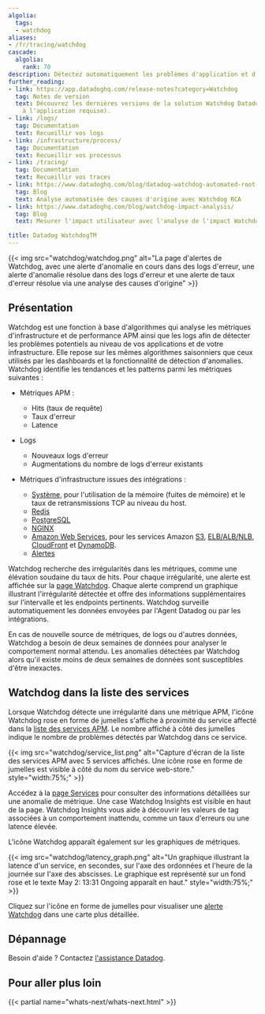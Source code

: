 ```yaml
---
algolia:
  tags:
  - watchdog
aliases:
- /fr/tracing/watchdog
cascade:
  algolia:
    rank: 70
description: Détectez automatiquement les problèmes d'application et d'infrastructure
further_reading:
- link: https://app.datadoghq.com/release-notes?category=Watchdog
  tag: Notes de version
  text: Découvrez les dernières versions de la solution Watchdog Datadog (connexion
    à l'application requise).
- link: /logs/
  tag: Documentation
  text: Recueillir vos logs
- link: /infrastructure/process/
  tag: Documentation
  text: Recueillir vos processus
- link: /tracing/
  tag: Documentation
  text: Recueillir vos traces
- link: https://www.datadoghq.com/blog/datadog-watchdog-automated-root-cause-analysis/
  tag: Blog
  text: Analyse automatisée des causes d'origine avec Watchdog RCA
- link: https://www.datadoghq.com/blog/watchdog-impact-analysis/
  tag: Blog
  text: Mesurer l'impact utilisateur avec l'analyse de l'impact Watchdog

title: Datadog WatchdogTM
---
```


{{< img src="watchdog/watchdog.png" alt="La page d'alertes de Watchdog, avec une alerte d'anomalie en cours dans des logs d'erreur, une alerte d'anomalie résolue dans des logs d'erreur et une alerte de taux d'erreur résolue via une analyse des causes d'origine" >}}

## Présentation

Watchdog est une fonction à base d'algorithmes qui analyse les métriques d'infrastructure et de performance APM ainsi que les logs afin de détecter les problèmes potentiels au niveau de vos applications et de votre infrastructure. Elle repose sur les mêmes algorithmes saisonniers que ceux utilisés par les dashboards et la fonctionnalité de détection d'anomalies. Watchdog identifie les tendances et les patterns parmi les métriques suivantes :

* Métriques APM :
  * Hits (taux de requête)
  * Taux d'erreur
  * Latence

* Logs
  * Nouveaux logs d'erreur
  * Augmentations du nombre de logs d'erreur existants

* Métriques d'infrastructure issues des intégrations :
  * [Système][1], pour l'utilisation de la mémoire (fuites de mémoire) et le taux de retransmissions TCP au niveau du host.
  * [Redis][2]
  * [PostgreSQL][3]
  * [NGINX][4]
  * [Amazon Web Services][5], pour les services Amazon [S3][6], [ELB/ALB/NLB][7], [CloudFront][8] et [DynamoDB][9].
  * [Alertes][10]

Watchdog recherche des irrégularités dans les métriques, comme une élévation soudaine du taux de hits. Pour chaque irrégularité, une alerte est affichée sur la [page Watchdog][11]. Chaque alerte comprend un graphique illustrant l'irrégularité détectée et offre des informations supplémentaires sur l'intervalle et les endpoints pertinents. Watchdog surveille automatiquement les données envoyées par l'Agent Datadog ou par les intégrations.

En cas de nouvelle source de métriques, de logs ou d'autres données, Watchdog a besoin de deux semaines de données pour analyser le comportement normal attendu. Les anomalies détectées par Watchdog alors qu'il existe moins de deux semaines de données sont susceptibles d'être inexactes.

## Watchdog dans la liste des services

Lorsque Watchdog détecte une irrégularité dans une métrique APM, l'icône Watchdog rose en forme de jumelles s'affiche à proximité du service affecté dans la [liste des services APM][12]. Le nombre affiché à côté des jumelles indique le nombre de problèmes détectés par Watchdog dans ce service.

{{< img src="watchdog/service_list.png" alt="Capture d'écran de la liste des services APM avec 5 services affichés. Une icône rose en forme de jumelles est visible à côté du nom du service web-store." style="width:75%;" >}}

Accédez à la [page Services][13] pour consulter des informations détaillées sur une anomalie de métrique. Une case Watchdog Insights est visible en haut de la page. Watchdog Insights vous aide à découvrir les valeurs de tag associées à un comportement inattendu, comme un taux d'erreurs ou une latence élevée.

L'icône Watchdog apparaît également sur les graphiques de métriques.

{{< img src="watchdog/latency_graph.png" alt="Un graphique illustrant la latence d'un service, en secondes, sur l'axe des ordonnées et l'heure de la journée sur l'axe des abscisses. Le graphique est représenté sur un fond rose et le texte May 2: 13:31 Ongoing apparaît en haut." style="width:75%;" >}}

Cliquez sur l'icône en forme de jumelles pour visualiser une [alerte Watchdog][14] dans une carte plus détaillée.

## Dépannage

Besoin d'aide ? Contactez [l'assistance Datadog][15].

## Pour aller plus loin

{{< partial name="whats-next/whats-next.html" >}}

[1]: /fr/integrations/system/
[2]: /fr/integrations/redisdb/
[3]: /fr/integrations/postgres/
[4]: /fr/integrations/nginx/
[5]: /fr/integrations/amazon_web_services/
[6]: /fr/integrations/amazon_s3/
[7]: /fr/integrations/amazon_elb/
[8]: /fr/integrations/amazon_cloudfront/
[9]: /fr/integrations/amazon_dynamodb/
[10]: /fr/monitors/
[11]: https://app.datadoghq.com/watchdog
[12]: /fr/tracing/services/services_list/
[13]: /fr/tracing/services/service_page/#overview
[14]: /fr/watchdog/alerts#alert-details
[15]: /fr/help/
